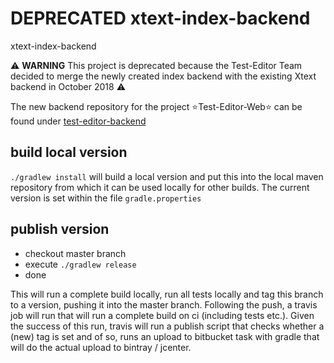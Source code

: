 # DEPRECATED xtext-index-backend
xtext-index-backend

:warning: **WARNING** This project is deprecated because the Test-Editor Team decided to merge the newly created index backend with the existing Xtext backend in October 2018 :warning:

The new backend repository for the project :star:Test-Editor-Web:star: can be found under [test-editor-backend](https://github.com/test-editor/test-editor-backend) 

## build local version

`./gradlew install` will build a local version and put this into the local maven repository from which it can be used locally for other builds. The current version is set within the file `gradle.properties`

## publish version

- checkout master branch
- execute `./gradlew release` 
- done

This will run a complete build locally, run all tests locally and tag this branch to a version, pushing it into the master branch. Following
the push, a travis job will run that will run a complete build on ci (including tests etc.). Given the success of this run, travis will run
a publish script that checks whether a (new) tag is set and of so, runs an upload to bitbucket task with gradle that will do the actual
upload to bintray / jcenter.

